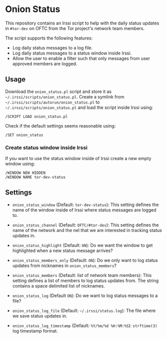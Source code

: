 Onion Status
============

This repository contains an Irssi script to help with the daily status updates
in `#tor-dev` on OFTC from the Tor project's network team members.

The script supports the following features:

- Log daily status messages to a log file.
- Log daily status messages to a status window inside Irssi.
- Allow the user to enable a filter such that only messages from user approved
  members are logged.

## Usage

Download the `onion_status.pl` script and store it as
`~/.irssi/scripts/onion_status.pl`. Create a symlink from
`~/.irssi/scripts/autorun/onion_status.pl` to
`~/.irssi/scripts/onion_status.pl` and load the script inside Irssi using:

    /SCRIPT LOAD onion_status.pl

Check if the default settings seems reasonable using:

    /SET onion_status

### Create status window inside Irssi

If you want to use the status window inside of Irssi create a new empty window
using:

    /WINDOW NEW HIDDEN
    /WINDOW NAME tor-dev-status

## Settings

- `onion_status_window` (Default: `tor-dev-status`): This setting defines the
  name of the window inside of Irssi where status messages are logged to.

- `onion_status_channel` (Default: `OFTC/#tor-dev`): This setting defines the
  name of the network and the nel that we are interested in tracking status
  updates in.

- `onion_status_highlight` (Default: `ON`): Do we want the window to get
  highlighted when a new status message arrives?

- `onion_status_members_only` (Default: `ON`): Do we only want to log status
  updates from nicknames in `onion_status_members`?

- `onion_status_members` (Default: list of network team members): This setting
  defines a list of members to log status updates from. The string contains a
  space delimited list of nicknames.

- `onion_status_log` (Default `ON`): Do we want to log status messages to a
  file?

- `onion_status_log_file` (Default: `~/.irssi/status.log`): The file where we
  save status updates in.

- `onion_status_log_timestamp` (Default: `%Y/%m/%d %H:%M:%S`): `strftime(3)`
  log timestamp format.
